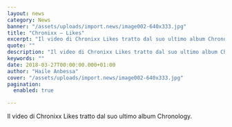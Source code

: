 ```yaml
---
layout: news
category: News
banner: "/assets/uploads/import.news/image002-640x333.jpg"
title: "Chronixx – Likes"
excerpt: "Il video di Chronixx Likes tratto dal suo ultimo album Chronology"
quote: ""
description: "Il video di Chronixx Likes tratto dal suo ultimo album Chronology"
keywords: ""
date: 2018-03-27T00:00:00.000+01:00
author: "Haile Anbessa"
cover: "/assets/uploads/import.news/image002-640x333.jpg"
pagination:
  enabled: true

---
```


Il video di Chronixx Likes tratto dal suo ultimo album Chronology.